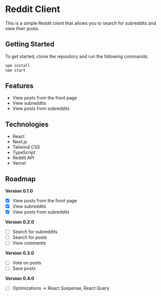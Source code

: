 # Reddit Client

This is a simple Reddit client that allows you to search for subreddits and view their posts.

## Getting Started

To get started, clone the repository and run the following commands:

```bash
npm install
npm start
```

## Features

- View posts from the front page
- View subreddits
- View posts from subreddits

## Technologies

- React
- Next.js
- Tailwind CSS
- TypeScript
- Reddit API
- Vercel

## Roadmap

**Version 0.1.0**
- [x] View posts from the front page
- [x] View subreddits
- [x] View posts from subreddits

**Version 0.2.0**
- [ ] Search for subreddits
- [ ] Search for posts
- [ ] View comments

**Version 0.3.0**

- [ ] Vote on posts
- [ ] Save posts

**Version 0.4.0**

- [ ] Optimizations -> React Suspense, React Query

